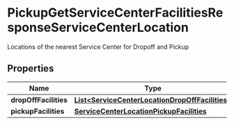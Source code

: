 

# PickupGetServiceCenterFacilitiesResponseServiceCenterLocation

Locations of the nearest Service Center for Dropoff and Pickup

## Properties

| Name | Type | Description | Notes |
|------------ | ------------- | ------------- | -------------|
|**dropOffFacilities** | [**List&lt;ServiceCenterLocationDropOffFacilities&gt;**](ServiceCenterLocationDropOffFacilities.md) |  |  [optional] |
|**pickupFacilities** | [**ServiceCenterLocationPickupFacilities**](ServiceCenterLocationPickupFacilities.md) |  |  [optional] |




